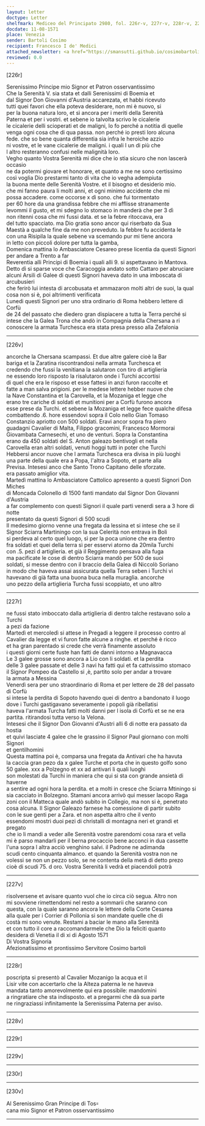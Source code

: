 ```yaml
---
layout: letter
doctype: Letter
shelfmark: Mediceo del Principato 2980, fol. 226r-v, 227r-v, 228r-v, 229r-v, 230r-v
docdate: 11-08-1571
place: Venezia
sender: Bartoli Cosimo
recipient: Francesco I de' Medici
attached_newsletter: <a href="https://smansutti.github.io/cosimobartoli/texts/3081_034/">3081_034</a>
reviewed: 0.0
---
```


[226r]  
  
  
Serenissimo Principe mio Signor et Patron osservantissimo  
Che la Serenità V. sia stata et dalli Serenissimi di Boemia et  
dal Signor Don Giovanni d'Austria accarezata, et habbi ricevuto  
tutti quei favori che ella poteva desiderare, non mi è nuovo, si  
per la buona natura loro, et sì ancora per i meriti della Serenità  
Paterna et per i vostri. et sebene io talvolta scrivo le cicalerie  
le cicalerie delli scioperati et de maligni, lo fo perché a notitia di quelle  
venga ogni cosa che di qua passa. non perché io presti loro alcuna  
fede. che so bene quanta differentia sia infra le heroiche azzio  
ni vostre, et le vane cicalerie de maligni. i quali l un di più che  
l altro resteranno confusi nelle malignità loro.  
Vegho quanto Vostra Serenità mi dice che io stia sicuro che non lascerà occasio  
ne da potermi giovare et honorare, et quanto a me ne sono certissimo  
così voglia Dio prestarmi tanto di vita che io vegha adempiuta  
la buona mente delle Serenità Vostre. et il bisogno et desiderio mio.  
che mi fanno paura li molti anni, et ogni minimo accidente che mi  
possa accadere. come occorse x dì sono. che fui tormentato  
per 60 hore da una grandissa febbre che mi afflisse stranamente  
levommi il gusto, et mi sdegno lo stomaco in manderà che per 3 dì  
non ritenni cosa che mi fussi data. et se la febre ritoccava, era  
del tutto spacciato. ma Dio gratia sono ancor qui riserbato da Sua  
Maestà a qualche fine da me non preveduto. la febbre fu accidenta le  
con una Risipila la quale sebene va scemando pur mi tiene ancora  
in letto con piccoli dolore per tutta la gamba,  
Domenica mattina lo Ambasciatore Cesareo prese licentia da questi Signori per andare a Trento a far  
Reverentia alli Principi di Boemia i quali alli 9. si aspettavano in Mantova.  
Detto dì si sparse voce che Caracoggia andato sotto Cattaro per abruciare  
alcuni Arsili di Galee di questi Signori haveva dato in una imboscata di arcubusieri  
che ferirò lui intesta di arcobusata et ammazaron molti altri de suoi, la qual  
cosa non si è, poi altrimenti verificata  
Lunedi questi Signori per uno stra ordinario di Roma hebbero lettere di Corfù  
de 24 del passato che diedero gran dispiacere a tutta la Terra perché si  
intese che la Galea Trona che andò in Compagnia della Chersana a ri  
conoscere la armata Turchesca era stata presa presso alla Zefalonia  
  
---  

[226v]  
  
  
ancorche la Chersana scampassi. Et due altre galere cioè la Bar  
bariga et la Zaratina riscontrandosi nella armata Turchesca et  
credendo che fussi la venitiana la salutaron con tiro di artiglieria  
ne essendo loro risposto la risalutaron onde i Turchi accortisi  
di quel che era le risposo et esse fattesi in anzi furon raccolte et  
fatte a man salva prigioni. per le medese lettere hebber nuove che  
la Nave Constantina et la Carovella, et la Mozaniga et legge che  
erano tre cariche di soldati et munitioni per a Corfù furono ancora  
esse prese da Turchi. et sebene la Mozaniga et legge fece qualche difesa  
combattendo .6. hore essendovi sopra il Colo nello Gian Tomaso  
Constanzio apriotto con 500 soldati. Eravi ancor sopra fra piero  
guadagni Cavalier di Malta, Filippo gracomini, Francesco Mormorai  
Giovambata Carnesechi, et uno de venturi. Sopra la Constantina  
erano da 450 soldati del S. Anton galeazo bentivogli et nella  
Carovella eran altri soldati, venuti hoggi tutti in poter che Turchi  
Hebbersi ancor nuove che l armata Turchesca era divisa in più luoghi  
una parte della quale era a Popa, l'altra a Sopoto, et parte alla  
Previsa. Intesesi anco che Santo Trono Capitano delle sforzate.  
era passato amiglior vita.  
Martedì mattina lo Ambasciatore Cattolico apresento a questi Signori Don Miches  
di Moncada Colonello di 1500 fanti mandato dal Signor Don Giovanni d'Austria  
a far complemento con questi Signori il quale partì venerdì sera a 3 hore di notte  
presentato da questi Signori di 500 scudi  
Il medesimo giorno venne una fregata da lessina et si intese che se il  
Signor Sciarra Martiningo con la sua Celerità non entrava in Boli  
si perdeva al certo quel luogo, sì per la poca unione che era dentro  
fra soldati et quei della terra sì per esservi atorno da 20mila Turchi  
con .5. pezi d artiglieria. et già il Reggimento pensava alla fuga  
ma pacificate le cose di dentro Sciarra mandò per 500 de suoi  
soldati, si messe dentro con il braccio della Galea di Niccolò Soriano  
in modo che haveva assai assicurata quella Terra seben i Turchi vi  
havevano di già fatta una buona buca nella muraglia. ancorche  
uno pezzo della artiglieria Turcha fussi scoppiato, et uno altro  
  
---  

[227r]  
  
  
ne fussi stato imboccato dalla artiglieria di dentro talche restavano solo a Turchi  
a pezi da fazione  
Martedì et mercoledì si attese in Pregadi a leggere il processo contro al  
Cavalier da legge et vi furon fatte alcune a ringhe. et perché è ricco  
et ha gran parentado si crede che verrà finamente assoluto  
i questi giorni certe fuste han fatti de danni intorno a Magnavacca  
Le 3 galee grosse sono ancora a Lio con li soldati. et la perdita  
delle 3 galee passate et delle 3 navi ha fatti qui et fa cattvissimo stomaco  
il Signor Pompeo da Castello si ,è, partito solo per andar a trovare  
la armata a Messina  
Venerdì sera per uno straordinario di Roma et per lettere de 28 del passato di Corfù  
si intese la perdita di Sopoto havendo quei di dentro a bandonato il luogo  
dove i Turchi gastigavano severamente i popoli già ribellatisi  
haveva l'armata Turcha fatti molti danni per l isola di Corfù et se ne era  
partita. ritirandosi tutta verso la Velona.  
Intesesi che il Signor Don Giovanni d'Austri alli 6 di notte era passato da hostia  
et quivi lasciate 4 galee che le grassino il Signor Paul giornano con molti Signori  
et gentilhomini  
Questa mattina poi è, comparsa una fregata da Antivari che ha havuta  
la caccia gran pezo da x galee Turche et porta che in questo golfo sono  
50 galee. xxx a Polzegno et xx ad antivari li quali luoghi  
son molestati da Turchi in maniera che qui si sta con grande ansietà di haverne  
a sentire ad ogni hora la perdita. et a molti in cresce che Sciarra Mtiningo si  
sia cacciato in Bolzegno. Stamani ancora arrivò qui messer Iacopo Raga  
zoni con il Matteca quale andò subito in Collegio, ma non si è, penetrato  
cosa alcuna. Il Signor Galeazo farnese ha comessione di partir subito  
con le sue genti per a Zara. et non aspetta altro che il vento  
essendomi mostri duoi pezi di christalli di montagna neri et grandi et pregato  
che io li mandi a veder alle Serenità vostre parendomi cosa rara et vella  
mi è parso mandarli per il berna procaccio bene acconci in dua cassette  
l'una sopra l altra acciò venghino salvi. il Padrone ne adimanda  
scudi cento cinquanta almanco. et quando la Serenità vostra non ne  
volessi se non un pezzo solo, se ne contenta della metà di detto prezo  
cioè di scudi 75. d oro. Vostra Serenità li vedrà et piacendoli potrà  
  
---  

[227v]  
  
  
risolversene et avisare quanto vuol che io circa ciò segua. Altro non  
mi sovviene rimettendomi nel resto a sommarii che saranno con  
questa, con la quale saranno ancora le lettere della Corte Cesarea  
alla quale per i Corrier di Pollonia si son mandate quelle che di  
costà mi sono venute. Restami a baciar le mano alla Serenità  
et con tutto il core a raccomandarmele che Dio la feliciti quanto  
desidera di Venetia il di xi di Agosto 1571  
Di Vostra Signoria  
Afezionatissimo et prontissimo Servitore Cosimo bartoli  
  
---  

[228r]  
  
  
poscripta si presentò al Cavalier Mozanigo la acqua et il  
Lisir vite con accertarlo che la Alteza paterna le ne haveva  
mandata tanto amorevolmente qui era possibile: mandomini  
a ringratiare che sta indisposto. et a pregarmi che dà sua parte  
ne ringraziassi infinitamente la Serenissima Paterna per aviso.  
  
---  

[228v]  
  
  
  
---  

[229r]  
  
  
  
---  

[229v]  
  
  
  
---  

[230r]  
  
  
  
---  

[230v]  
  
  
Al Serenissimo Gran Principe di Tos꞊  
cana mio Signor et Patron osservantissimo  
  
---  

